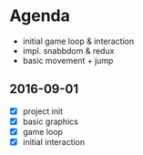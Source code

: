 
# Agenda
- initial game loop & interaction
- impl. snabbdom & redux
- basic movement + jump

## 2016-09-01
- [x] project init
- [x] basic graphics
- [x] game loop
- [x] initial interaction
